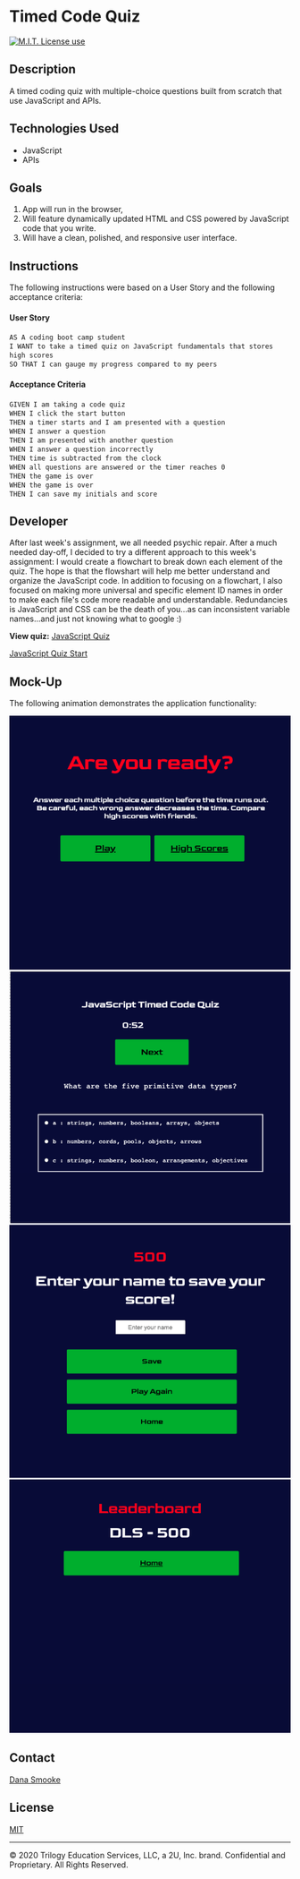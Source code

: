 # Timed Code Quiz

<span align="left">

<a href="https://img.shields.io/badge/License-MIT-brightgreen?style=plastic"><img alt="M.I.T. License use" src="https://img.shields.io/badge/License-MIT-brightgreen?style=plastic"/></a>

 </span>

## Description

A timed coding quiz with multiple-choice questions built from scratch that use JavaScript and APIs.

## Technologies Used

- JavaScript
- APIs

## Goals

1. App will run in the browser,
2. Will feature dynamically updated HTML and CSS powered by JavaScript code that you write. 
3. Will have a clean, polished, and responsive user interface. 

## Instructions

The following instructions were based on a User Story and the following acceptance criteria: 

#### User Story
```
AS A coding boot camp student
I WANT to take a timed quiz on JavaScript fundamentals that stores high scores
SO THAT I can gauge my progress compared to my peers
```

#### Acceptance Criteria
```
GIVEN I am taking a code quiz
WHEN I click the start button
THEN a timer starts and I am presented with a question
WHEN I answer a question
THEN I am presented with another question
WHEN I answer a question incorrectly
THEN time is subtracted from the clock
WHEN all questions are answered or the timer reaches 0
THEN the game is over
WHEN the game is over
THEN I can save my initials and score
```

## Developer

After last week's assignment, we all needed psychic repair. After a much needed day-off, 
I decided to try a different approach to this week's assignment: I would create a flowchart to break down each element of the quiz. The hope is that the flowshart will help me better understand and organize the JavaScript code. In addition to focusing on a flowchart, I also focused on making more universal and specific element ID names in order to make each file's code more readable and understandable. Redundancies is JavaScript and CSS can be the death of you...as can inconsistent variable names...and just not knowing what to google :)

**View quiz:** [JavaScript Quiz](https://dsmooke.github.io/timed-code-quiz/home.html)

[JavaScript Quiz Start](https://dsmooke.github.io/timed-code-quiz/)

## Mock-Up

The following animation demonstrates the application functionality:

![code quiz screenshot](/screenshot1.png)
![code quiz screenshot](/screenshot2.png)
![code quiz screenshot](/screenshot3.png)
![code quiz screenshot](/screenshot4.png)

## Contact

[Dana Smooke]("https://github.com/dsmooke")

## License

[MIT]("https://opensource.org/licenses/MIT")

---

© 2020 Trilogy Education Services, LLC, a 2U, Inc. brand. Confidential and Proprietary. All Rights Reserved.


